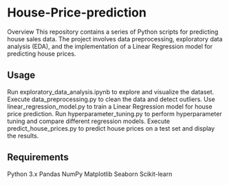 # House-Price-prediction

Overview
This repository contains a series of Python scripts for predicting house sales data. The project involves data preprocessing, exploratory data analysis (EDA), and the implementation of a Linear Regression model for predicting house prices.

## Usage
Run exploratory_data_analysis.ipynb to explore and visualize the dataset.
Execute data_preprocessing.py to clean the data and detect outliers.
Use linear_regression_model.py to train a Linear Regression model for house price prediction.
Run hyperparameter_tuning.py to perform hyperparameter tuning and compare different regression models.
Execute predict_house_prices.py to predict house prices on a test set and display the results.


## Requirements
Python 3.x
Pandas
NumPy
Matplotlib
Seaborn
Scikit-learn
